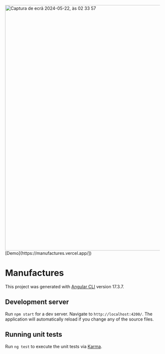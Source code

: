 <img width="800" alt="Captura de ecrã 2024-05-22, às 02 33 57" src="https://github.com/augusto-carlos/manufactures/assets/62240490/958fd58e-565f-4790-a733-93015fc6cf70">
<br>
  [Demo](https://manufactures.vercel.app/])



# Manufactures

This project was generated with [Angular CLI](https://github.com/angular/angular-cli) version 17.3.7.

## Development server

Run `npm start` for a dev server. Navigate to `http://localhost:4200/`. The application will automatically reload if you change any of the source files.

## Running unit tests

Run `ng test` to execute the unit tests via [Karma](https://karma-runner.github.io).
